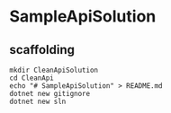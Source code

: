 # SampleApiSolution

## scaffolding

```shell
mkdir CleanApiSolution
cd CleanApi
echo "# SampleApiSolution" > README.md
dotnet new gitignore
dotnet new sln
```
